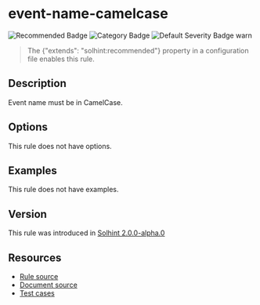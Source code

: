 
# event-name-camelcase
![Recommended Badge](https://img.shields.io/badge/-Recommended-brightgreen)
![Category Badge](https://img.shields.io/badge/-Style%20Guide%20Rules-informational)
![Default Severity Badge warn](https://img.shields.io/badge/Default%20Severity-warn-yellow)
> The {"extends": "solhint:recommended"} property in a configuration file enables this rule.


## Description
Event name must be in CamelCase.

## Options
This rule does not have options.

## Examples
This rule does not have examples.

## Version
This rule was introduced in [Solhint 2.0.0-alpha.0](https://github.com/protofire/solhint/tree/v2.0.0-alpha.0)

## Resources
- [Rule source](https://github.com/protofire/solhint/tree/master/lib/rules/naming/event-name-camelcase.js)
- [Document source](https://github.com/protofire/solhint/tree/master/docs/rules/naming/event-name-camelcase.md)
- [Test cases](https://github.com/protofire/solhint/tree/master/test/rules/naming/event-name-camelcase.js)
